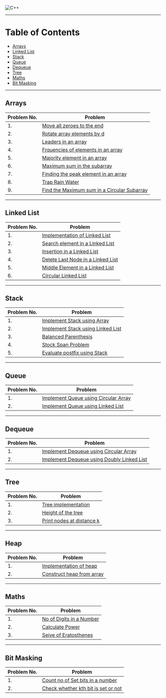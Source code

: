 <img alt="C++" src="https://img.shields.io/badge/c++-%2300599C.svg?style=for-the-badge&logo=c%2B%2B&logoColor=white"/> 
<!-- [<img alt="GitHub" src="https://img.shields.io/badge/github-%23121011.svg?style=for-the-badge&logo=github&logoColor=white"/>] -->

--- 

# Table of Contents

  - [Arrays](#arrays)
  - [Linked List](#linked-list)
  - [Stack](#stack)
  - [Queue](#queue)
  - [Dequeue](#dequeue)
  - [Tree](#tree)
  - [Maths](#maths)
  - [Bit Masking](#bit-masking)
  
---

## Arrays

| Problem No. | Problem                                                                                                                            |
| :---------- | ---------------------------------------------------------------------------------------------------------------------------------- |
| 1.          | [Move all zeroes to the end ](https://github.com/master-coding/Data-Structures/blob/main/array/zeroes_to_end.cpp)                  |
| 2.          | [Rotate array  elements by d](https://github.com/master-coding/Data-Structures/blob/main/array/rotate_by_d.cpp)                    |
| 3.          | [Leaders in an array](https://github.com/master-coding/Data-Structures/blob/main/array/leaders.cpp)                                |
| 4.          | [Frquencies of elements in an array](https://github.com/master-coding/Data-Structures/blob/main/array/frequencies_array.cpp)       |
| 5.          | [Majority element in an array](https://github.com/master-coding/Data-Structures/blob/main/array/majority.cpp)                      |
| 6.          | [Maximum sum in the subarray](https://github.com/master-coding/Data-Structures/blob/main/array/maxSumSubarray.cpp)                 |
| 7.          | [Finding the peak element in an array](https://github.com/master-coding/Data-Structures/blob/main/array/peakElement.cpp)           |
| 8.          | [Trap Rain Water](https://github.com/master-coding/Data-Structures/blob/main/array/trapRainWater.cpp)                              |
| 9.          | [Find the Maximum sum in a Circular Subarray](https://github.com/master-coding/Data-Structures/blob/main/array/maxCircularSum.cpp) |

---

## Linked List

| Problem No. | Problem                                                                                                                          |
| :---------- | -------------------------------------------------------------------------------------------------------------------------------- |
| 1.          | [Implementation of Linked List](https://github.com/master-coding/Data-Structures/blob/main/Linked%20List/implementation.cpp)     |
| 2.          | [Search element in a Linked List](https://github.com/master-coding/Data-Structures/blob/main/Linked%20List/searchElement.cpp)    |
| 3.          | [Insertion in a Linked List](https://github.com/master-coding/Data-Structures/blob/main/Linked%20List/insertion.cpp)             |
| 4.          | [Delete Last Node in a Linked List](https://github.com/master-coding/Data-Structures/blob/main/Linked%20List/deleteLastNode.cpp) |
| 5.          | [Middle Element in a Linked List](https://github.com/master-coding/Data-Structures/blob/main/Linked%20List/middleElement.cpp)    |
| 6.          | [Circular Linked List](https://github.com/master-coding/Data-Structures/blob/main/Linked%20List/circularLinkedList.cpp)          |

---

## Stack

| Problem No. | Problem                                                                                                                   |
| :---------- | ------------------------------------------------------------------------------------------------------------------------- |
| 1.          | [Implement Stack using Array](https://github.com/master-coding/Data-Structures/blob/main/Stack/usingArray.cpp)            |
| 2.          | [Implement Stack using Linked List](https://github.com/master-coding/Data-Structures/blob/main/Stack/usingLinkedList.cpp) |
| 3.          | [Balanced Parenthesis](https://github.com/master-coding/Data-Structures/blob/main/Stack/balanced_parenthesis.cpp)         |
| 4.          | [Stock Span Problem](https://github.com/master-coding/Data-Structures/blob/main/Stack/stock_span.cpp)                     |
| 5.          | [Evaluate postfix using Stack](https://github.com/master-coding/Data-Structures/blob/main/Stack/evaluate_postfix.cpp)     |

---

## Queue

| Problem No. | Problem                                                                                                                         |
| :---------- | ------------------------------------------------------------------------------------------------------------------------------- |
| 1.          | [Implement Queue using Circular Array](https://github.com/master-coding/Data-Structures/blob/main/Queue/usingCircularArray.cpp) |
| 2.          | [Implement Queue using Linked List](https://github.com/master-coding/Data-Structures/blob/main/Queue/usingLinkedList.cpp)       |

---

## Dequeue

| Problem No. | Problem                                                                                                                                  |
| :---------- | ---------------------------------------------------------------------------------------------------------------------------------------- |
| 1.          | [Implement Dequeue using Circular Array](https://github.com/master-coding/Data-Structures/blob/main/Deque/usingCircularArray.cpp)        |
| 2.          | [Implement Dequeue using Doubly Linked List](https://github.com/master-coding/Data-Structures/blob/main/Deque/usingDoublyLinkedList.cpp) |
  
---

## Tree

| Problem No. | Problem                                                                                                     |
| :---------- | ----------------------------------------------------------------------------------------------------------- |
| 1.          | [Tree implementation](https://github.com/master-coding/Data-Structures/blob/main/Tree/sample_tree.cpp)      |
| 2.          | [Height of the tree](https://github.com/master-coding/Data-Structures/blob/main/Tree/height_tree.cpp)       |
| 3.          | [Print nodes at distance k](https://github.com/master-coding/Data-Structures/blob/main/Tree/nodes_at_k.cpp) |

---

## Heap


| Problem No. | Problem                                                                                                        |
| :---------- | -------------------------------------------------------------------------------------------------------------- |
| 1.          | [Implementation of heap](https://github.com/master-coding/Data-Structures/blob/main/Heap/implementation.cpp)   |
| 2.          | [Construct heap from array](https://github.com/master-coding/Data-Structures/blob/main/Heap/heapFromArray.cpp) |
---

## Maths

| Problem No. | Problem                                                                                                           |
| :---------- | ----------------------------------------------------------------------------------------------------------------- |
| 1.          | [No of Digits in a Number](https://github.com/master-coding/Data-Structures/blob/main/Maths/noOfDigits.cpp)       |
| 2.          | [Calculate Power](https://github.com/master-coding/Data-Structures/blob/main/Maths/power.cpp)                     |
| 3.          | [Seive of Eratosthenes](https://github.com/master-coding/Data-Structures/blob/main/Maths/seiveOfEratosthenes.cpp) |

---

## Bit Masking

| Problem No. | Problem                                                                                                                       |
| :---------- | ----------------------------------------------------------------------------------------------------------------------------- |
| 1.          | [Count no of Set bits in a number](https://github.com/master-coding/Data-Structures/blob/main/Bit%20Masking/countSetBits.cpp) |
| 2.          | [Check whether kth bit is set or not](https://github.com/master-coding/Data-Structures/blob/main/Maths/kBitSetOrNot.cpp)      |
